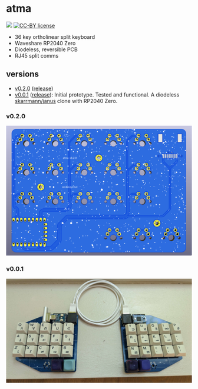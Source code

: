 # atma

![](https://img.shields.io/badge/version-v0.2.1-blue) [![CC-BY license](https://img.shields.io/badge/license-CC--4.0--BY-blue)](https://creativecommons.org/licenses/by/4.0)

- 36 key ortholinear split keyboard
- Waveshare RP2040 Zero
- Diodeless, reversible PCB
- RJ45 split comms

## versions

- [v0.2.0](#v020) ([release](https://github.com/sboysel/atma/releases/tag/v0.2.0))
- [v0.0.1](#v001) ([release](https://github.com/sboysel/atma/releases/tag/v0.0.1)): Initial prototype. Tested and functional. A diodeless [skarrmann/janus]() clone with RP2040 Zero.

### v0.2.0

![v0.2.0 left](img/v0_2_0_left.png)

### v0.0.1

![v0.0.1](img/v0_0_1.png)


